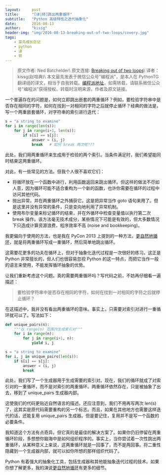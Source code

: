 ```yaml
---
layout:	    post
title:      "[译|转]跳出两重循环"
subtitle:   "Python 高级特性之迭代抽象化"
date:       2016-08-13
author:     "kissg"
header-img: "img/2016-08-13-breaking-out-of-two-loops/covery.jpg"
tags:
    - 菜鸟成长日记
    - python
    - 译
    - 转
---
```


> 原文作者: Ned Batchelder\\
原文连接: [Breaking out of two loops](http://nedbatchelder.com//blog/201608/breaking_out_of_two_loops.html)\\
译者：kissg(赵喧典)\\
本文最先发表于微信公众号"编程派"，是本人在 PythonTG 翻译组的译文，相当于自我转载。[编程派地址](http://codingpy.com/article/breaking-out-of-two-loops/)，如需转载，请联系微信公众号"编程派"获得授权。转载时注明来源，作者及原文链接。


一个普遍存在的问题是，如何立即跳出嵌套的两重循环？例如，要检验字符串中是否存在相同的字符，如何在找到一对相同的字符之后就停止循环？经典的做法是，写一个两重嵌套循环，对字符串的索引进行迭代：

```python
s = "a string to examine"
for i in range(len(s)):
    for j in range(i+1, len(s)):
        if s[i] == s[j]:
            answer = (i, j)
            break   # 如何 break 两次呢???
```

此处，我们用两重循环来生成用于检验的两个索引。当条件满足时，我们希望能同时结束这两重循环。

对此，有一些常见的方法。但我个人很不喜欢它们：

- 将循环放在一个函数中进行，利用函数返回来跳出循环。但这样的做法不尽如人意，因为循环可能不适合重构为一个新的函数，也许你需要在循环的过程中访问其他代码。
- 抛出异常，并在两重循环之外捕获它。这是把异常当作 goto 语句来用了。但是这里并没有异常的条件，只是变向地利用了异常机制。
- 使用布尔变量来标记循环的结束，并在外循环中检查变量值以执行第二次 break 操作。该方法毫无技术成分，某些情况下可能是有效的，但大多数情况下只造成计算资源浪费，程序效率不高 (noise and bookkeeping)。

我更偏向于使用的方法，也是我在 PyCon 2013 上提到的一种方法，[更自然地循环](http://nedbatchelder.com/text/iter.html)，就是将两重循环写成一重循环，然后简单地跳出循环。

这需要花更多的功夫在循环上，但对于抽象化迭代过程是一次很好的练习。这正是 Python 非常擅长的，但人们也很容易忽视 Python 的这一特点，而把它当作一般的语言来使用，不能发挥循环抽象的优势。

让我们重新考虑这个问题。真的需要两重循环吗？写代码之前，不妨再仔细看一遍描述：

> 要检验字符串中是否存在相同的字符，如何在找到一对相同的字符之后就停止循环？

在这描述中，我并没有看出两重循环的意味。事实上，只需要对索引对进行一重循环就可以了。写法如下：

```python
def unique_pairs(n):
    """在 range(n) 范围内生成索引对"""
    for i in range(n):
        for j in range(i+1, n):
            yield i, j

s = "a string to examine"
for i, j in unique_pairs(len(s)):
    if s[i] == s[j]:
        answer = (i, j)
        break
```

此处，我们写了一个生成器用于生成需要的索引对。现在，我们的循环就成了对索引对的一重循环，而不是对索引的两重循环。两重循环依然存在，只是被抽象了出去，移到了 unique\_pairs 生成器内部。

这使我们的代码更贴近自然语言的描述。还应注意到，我们不用再写两次 len(s) 了，这其实是原代码需要重构的另一个标志。而且，如果在其他地方也需要这样迭代的话，还能复用 unique\_pairs 生成器。但是要记住，复用并不是写一个函数的必要条件。

我知道这个方法有点奇异。但它真的是最佳的解决方案了。如果你仍旧停留在两重循环阶段，多想想你脑海中是如何组织程序的。事实上，当你尝试着一次性跳出两重循环，从某种意义上来说，这两重循环就是一回事了，而不是两回事。将二重性隐藏到一个生成器内部，就可以如你所想的那样组织代码了。

Python 有着强大的抽象化工具，包括生成器和其他能抽象迭代过程的技术。如果你想了解更多，我的演说[更自然地循环](http://nedbatchelder.com/text/iter.html)有更多的细节。
